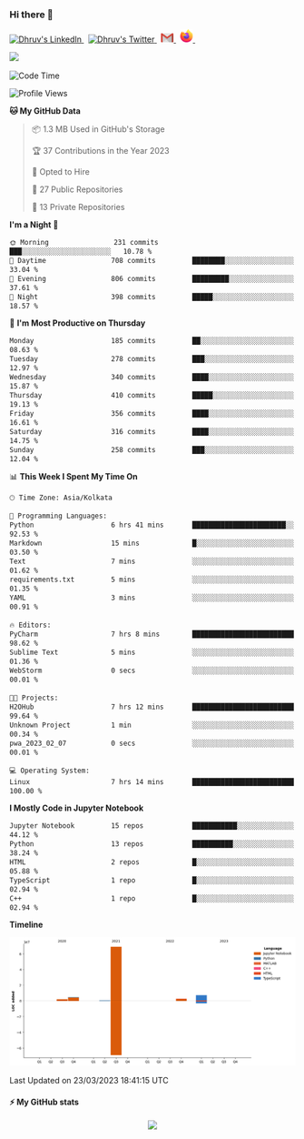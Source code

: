 ### Hi there 👋
<a href="https://www.linkedin.com/in/dhruv-awasthi/">
  <img alt="Dhruv's LinkedIn" width="22px" src="https://raw.githubusercontent.com/peterthehan/peterthehan/master/assets/linkedin.svg" />
</a> &nbsp; 
<a href="https://twitter.com/_dhruvawasthi">
  <img alt="Dhruv's Twitter" width="22px" src="https://raw.githubusercontent.com/peterthehan/peterthehan/master/assets/twitter.svg" >
</a> &nbsp; 
<a href="mailto: dhruvawasthicc@gmail.com">
  <img alt="Dhruv's Email" width="22px" src="https://github.com/raivo-otp/issuer-icons/blob/f2007535e72276907bb7d9b64c31304c83c0f043/vectors/google.com/google-gmail.svg">
</a> &nbsp;
<a href="http://dhruvawasthi.com">
  <img alt="Dhruv's Website" width="22px" src="https://github.com/raivo-otp/issuer-icons/blob/f2007535e72276907bb7d9b64c31304c83c0f043/vectors/firefox.com/firefox.svg">
</a> &nbsp;  

![](https://komarev.com/ghpvc/?username=DhruvAwasthi&style=flat&label=Visitors)
<!--START_SECTION:waka-->
![Code Time](http://img.shields.io/badge/Code%20Time-209%20hrs%2010%20mins-blue)

![Profile Views](http://img.shields.io/badge/Profile%20Views-2-blue)

**🐱 My GitHub Data** 

> 📦 1.3 MB Used in GitHub's Storage 
 > 
> 🏆 37 Contributions in the Year 2023
 > 
> 💼 Opted to Hire
 > 
> 📜 27 Public Repositories 
 > 
> 🔑 13 Private Repositories 
 > 
**I'm a Night 🦉** 

```text
🌞 Morning                231 commits         ███░░░░░░░░░░░░░░░░░░░░░░   10.78 % 
🌆 Daytime                708 commits         ████████░░░░░░░░░░░░░░░░░   33.04 % 
🌃 Evening                806 commits         █████████░░░░░░░░░░░░░░░░   37.61 % 
🌙 Night                  398 commits         █████░░░░░░░░░░░░░░░░░░░░   18.57 % 
```
📅 **I'm Most Productive on Thursday** 

```text
Monday                   185 commits         ██░░░░░░░░░░░░░░░░░░░░░░░   08.63 % 
Tuesday                  278 commits         ███░░░░░░░░░░░░░░░░░░░░░░   12.97 % 
Wednesday                340 commits         ████░░░░░░░░░░░░░░░░░░░░░   15.87 % 
Thursday                 410 commits         █████░░░░░░░░░░░░░░░░░░░░   19.13 % 
Friday                   356 commits         ████░░░░░░░░░░░░░░░░░░░░░   16.61 % 
Saturday                 316 commits         ████░░░░░░░░░░░░░░░░░░░░░   14.75 % 
Sunday                   258 commits         ███░░░░░░░░░░░░░░░░░░░░░░   12.04 % 
```


📊 **This Week I Spent My Time On** 

```text
🕑︎ Time Zone: Asia/Kolkata

💬 Programming Languages: 
Python                   6 hrs 41 mins       ███████████████████████░░   92.53 % 
Markdown                 15 mins             █░░░░░░░░░░░░░░░░░░░░░░░░   03.50 % 
Text                     7 mins              ░░░░░░░░░░░░░░░░░░░░░░░░░   01.62 % 
requirements.txt         5 mins              ░░░░░░░░░░░░░░░░░░░░░░░░░   01.35 % 
YAML                     3 mins              ░░░░░░░░░░░░░░░░░░░░░░░░░   00.91 % 

🔥 Editors: 
PyCharm                  7 hrs 8 mins        █████████████████████████   98.62 % 
Sublime Text             5 mins              ░░░░░░░░░░░░░░░░░░░░░░░░░   01.36 % 
WebStorm                 0 secs              ░░░░░░░░░░░░░░░░░░░░░░░░░   00.01 % 

🐱‍💻 Projects: 
H2OHub                   7 hrs 12 mins       █████████████████████████   99.64 % 
Unknown Project          1 min               ░░░░░░░░░░░░░░░░░░░░░░░░░   00.34 % 
pwa_2023_02_07           0 secs              ░░░░░░░░░░░░░░░░░░░░░░░░░   00.01 % 

💻 Operating System: 
Linux                    7 hrs 14 mins       █████████████████████████   100.00 % 
```

**I Mostly Code in Jupyter Notebook** 

```text
Jupyter Notebook         15 repos            ███████████░░░░░░░░░░░░░░   44.12 % 
Python                   13 repos            ██████████░░░░░░░░░░░░░░░   38.24 % 
HTML                     2 repos             █░░░░░░░░░░░░░░░░░░░░░░░░   05.88 % 
TypeScript               1 repo              █░░░░░░░░░░░░░░░░░░░░░░░░   02.94 % 
C++                      1 repo              █░░░░░░░░░░░░░░░░░░░░░░░░   02.94 % 
```



**Timeline**

![Lines of Code chart](https://raw.githubusercontent.com/DhruvAwasthi/DhruvAwasthi/main/assets/bar_graph.png)


 Last Updated on 23/03/2023 18:41:15 UTC
<!--END_SECTION:waka-->

<!-- #### :zap: Top langauges
<p align="center"><img src="https://github-readme-stats.vercel.app/api/top-langs/?username=DhruvAwasthi&layout=compact&hide=jupyter%20notebook"/>
 -->

#### :zap: My GitHub stats  
<p align="center"> <img src="https://github-readme-stats-git-masterrstaa-rickstaa.vercel.app/api?username=DhruvAwasthi&&count_private=true&show_icons=true)"/>


<!--
**DhruvAwasthi/DhruvAwasthi** is a ✨ _special_ ✨ repository because its `README.md` (this file) appears on your GitHub profile.

Here are some ideas to get you started:

- 🔭 I’m currently working on natural language processing, and computer vision.
- 🌱 I’m currently learning 
- 👯 I’m looking to collaborate on ...
- 🤔 I’m looking for help with ...
- 💬 Ask me about ...
- 📫 How to reach me: ...
- 😄 Pronouns: ...
- ⚡ Fun fact: ...
-->
